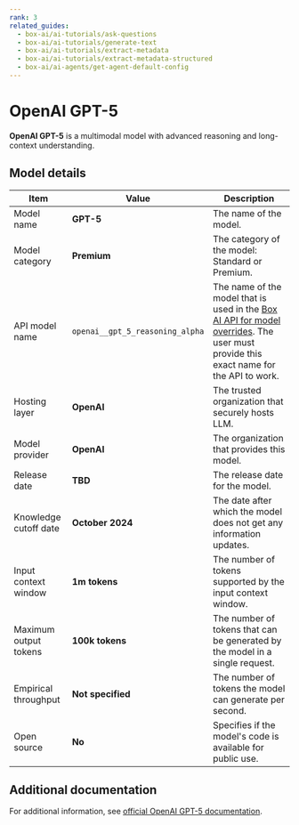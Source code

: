 ```yaml
---
rank: 3
related_guides:
  - box-ai/ai-tutorials/ask-questions
  - box-ai/ai-tutorials/generate-text
  - box-ai/ai-tutorials/extract-metadata
  - box-ai/ai-tutorials/extract-metadata-structured
  - box-ai/ai-agents/get-agent-default-config
---
```

# OpenAI GPT-5

**OpenAI GPT-5** is a multimodal model with advanced reasoning and long-context understanding.

## Model details

| Item  | Value | Description |
| ----- | ----- | ----------- |
| Model name |**GPT-5**| The name of the model. | 
| Model category | **Premium** | The category of the model: Standard or Premium. |
| API model name |`openai__gpt_5_reasoning_alpha`| The name of the model that is used in the [Box AI API for model overrides][overrides]. The user must provide this exact name for the API to work. |
| Hosting layer | **OpenAI** | The trusted organization that securely hosts LLM. |
| Model provider | **OpenAI** | The organization that provides this model. |
| Release date | **TBD** | The release date for the model. |
| Knowledge cutoff date | **October 2024** | The date after which the model does not get any information updates. |
| Input context window | **1m tokens**| The number of tokens supported by the input context window. | 
| Maximum output tokens | **100k tokens** | The number of tokens that can be generated by the model in a single request.| 
| Empirical throughput| **Not specified** | The number of tokens the model can generate per second. |
| Open source | **No** | Specifies if the model's code is available for public use.|

## Additional documentation

For additional information, see [official OpenAI GPT-5 documentation][openai-gpt-5-model].

[openai-gpt-5-model]: https://openai.com/index/introducing-gpt-4-5/
[overrides]: g://box-ai/ai-agents/ai-agent-overrides
